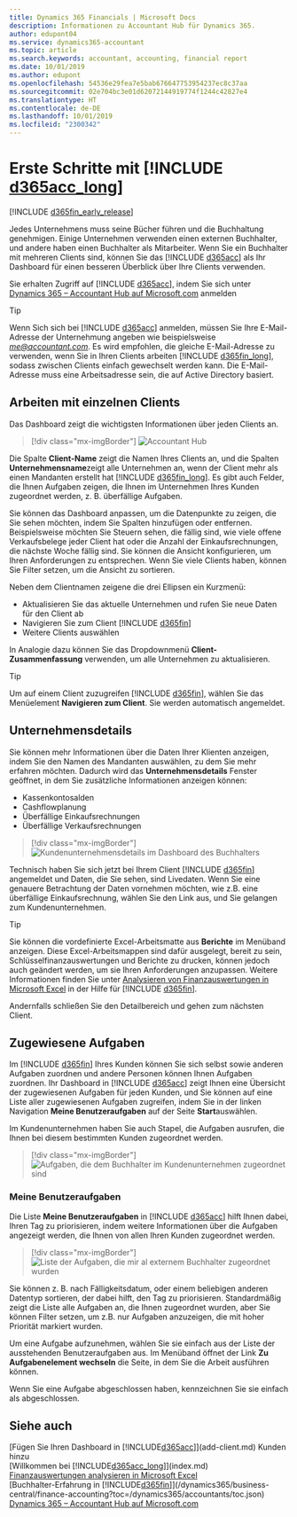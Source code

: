 ```yaml
---
title: Dynamics 365 Financials | Microsoft Docs
description: Informationen zu Accountant Hub für Dynamics 365.
author: edupont04
ms.service: dynamics365-accountant
ms.topic: article
ms.search.keywords: accountant, accounting, financial report
ms.date: 10/01/2019
ms.author: edupont
ms.openlocfilehash: 54536e29fea7e5bab676647753954237ec8c37aa
ms.sourcegitcommit: 02e704bc3e01d62072144919774f1244c42827e4
ms.translationtype: HT
ms.contentlocale: de-DE
ms.lasthandoff: 10/01/2019
ms.locfileid: "2300342"
---
```

# <a name="get-started-with-include-d365acc_longincludesd365acc_long_mdmd"></a>Erste Schritte mit [!INCLUDE [d365acc_long](includes/d365acc_long_md.md)]
[!INCLUDE [d365fin_early_release](includes/d365fin_early_release.md.md)]

Jedes Unternehmens muss seine Bücher führen und die Buchhaltung genehmigen. Einige Unternehmen verwenden einen externen Buchhalter, und andere haben einen Buchhalter als Mitarbeiter. Wenn Sie ein Buchhalter mit mehreren Clients sind, können Sie das [!INCLUDE [d365acc](includes/d365acc_md.md)] als Ihr Dashboard für einen besseren Überblick über Ihre Clients verwenden.  

Sie erhalten Zugriff auf [!INCLUDE [d365acc](includes/d365acc_md.md)], indem Sie sich unter [Dynamics 365 – Accountant Hub auf Microsoft.com](https://www.microsoft.com/en-us/dynamics365/financial-insights-for-accountants) anmelden  

> [!TIP]
>  Wenn Sich sich bei [!INCLUDE [d365acc](includes/d365acc_md.md)] anmelden, müssen Sie Ihre E-Mail-Adresse der Unternehmung angeben wie beispielsweise <em>me@accountant.com</em>. Es wird empfohlen, die gleiche E-Mail-Adresse zu verwenden, wenn Sie in Ihren Clients arbeiten [!INCLUDE [d365fin_long](includes/d365fin_long_md.md)], sodass zwischen Clients einfach gewechselt werden kann. Die E-Mail-Adresse muss eine Arbeitsadresse sein, die auf Active Directory basiert.

## <a name="working-with-individual-clients"></a>Arbeiten mit einzelnen Clients
Das Dashboard zeigt die wichtigsten Informationen über jeden Clients an.  

> [!div class="mx-imgBorder"]
> ![Accountant Hub](./media/accountant-get-started/accountant-dashboard.png)

Die Spalte **Client-Name** zeigt die Namen Ihres Clients an, und die Spalten **Unternehmensname**zeigt alle Unternehmen an, wenn der Client mehr als einen Mandanten erstellt hat [!INCLUDE [d365fin_long](includes/d365fin_long_md.md)]. Es gibt auch Felder, die Ihnen Aufgaben zeigen, die Ihnen im Unternehmen Ihres Kunden zugeordnet werden, z. B. überfällige Aufgaben.  

Sie können das Dashboard anpassen, um die Datenpunkte zu zeigen, die Sie sehen möchten, indem Sie Spalten hinzufügen oder entfernen. Beispielsweise möchten Sie Steuern sehen, die fällig sind, wie viele offene Verkaufsbelege jeder Client hat oder die Anzahl der Einkaufsrechnungen, die nächste Woche fällig sind. Sie können die Ansicht konfigurieren, um Ihren Anforderungen zu entsprechen. Wenn Sie viele Clients haben, können Sie Filter setzen, um die Ansicht zu sortieren.  

Neben dem Clientnamen zeigene die drei Ellipsen ein Kurzmenü:

- Aktualisieren Sie das aktuelle Unternehmen und rufen Sie neue Daten für den Client ab  
- Navigieren Sie zum Client [!INCLUDE [d365fin](includes/d365fin_md.md)]  
- Weitere Clients auswählen  

In Analogie dazu können Sie das Dropdownmenü **Client-Zusammenfassung** verwenden, um alle Unternehmen zu aktualisieren.  

> [!TIP]
>  Um auf einem Client zuzugreifen [!INCLUDE [d365fin](includes/d365fin_md.md)], wählen Sie das Menüelement **Navigieren zum Client**. Sie werden automatisch angemeldet.

## <a name="company-details"></a>Unternehmensdetails
Sie können mehr Informationen über die Daten Ihrer Klienten anzeigen, indem Sie den Namen des Mandanten auswählen, zu dem Sie mehr erfahren möchten. Dadurch wird das **Unternehmensdetails** Fenster geöffnet, in dem Sie zusätzliche Informationen anzeigen können:  

* Kassenkontosalden  
* Cashflowplanung  
* Überfällige Einkaufsrechnungen  
* Überfällige Verkaufsrechnungen  

> [!div class="mx-imgBorder"]
> ![Kundenunternehmensdetails im Dashboard des Buchhalters](./media/accountant-get-started/accountant-company-details.png)

Technisch haben Sie sich jetzt bei Ihrem Client [!INCLUDE [d365fin](includes/d365fin_md.md)] angemeldet und Daten, die Sie sehen, sind Livedaten. Wenn Sie eine genauere Betrachtung der Daten vornehmen möchten, wie z.B. eine überfällige Einkaufsrechnung, wählen Sie den Link aus, und Sie gelangen zum Kundenunternehmen.  

> [!TIP]
> Sie können die vordefinierte Excel-Arbeitsmatte aus **Berichte** im Menüband anzeigen. Diese Excel-Arbeitsmappen sind dafür ausgelegt, bereit zu sein, Schlüsselfinanzauswertungen und Berichte zu drucken, können jedoch auch geändert werden, um sie Ihren Anforderungen anzupassen. Weitere Informationen finden Sie unter [Analysieren von Finanzauswertungen in Microsoft Excel](/dynamics365/business-central/finance-analyze-excel?toc=/dynamics365/accountants/toc.json) in der Hilfe für [!INCLUDE [d365fin](includes/d365fin_md.md)].  

Andernfalls schließen Sie den Detailbereich und gehen zum nächsten Client.  

## <a name="assigned-tasks"></a>Zugewiesene Aufgaben
Im [!INCLUDE [d365fin](includes/d365fin_md.md)] Ihres Kunden können Sie sich selbst sowie anderen Aufgaben zuordnen und andere Personen können Ihnen Aufgaben zuordnen. Ihr Dashboard in [!INCLUDE [d365acc](includes/d365acc_md.md)] zeigt Ihnen eine Übersicht der zugewiesenen Aufgaben für jeden Kunden, und Sie können auf eine Liste aller zugewiesenen Aufgaben zugreifen, indem Sie in der linken Navigation **Meine Benutzeraufgaben** auf der Seite **Start**auswählen.  

Im Kundenunternehmen haben Sie auch Stapel, die Aufgaben ausrufen, die Ihnen bei diesem bestimmten Kunden zugeordnet werden.

> [!div class="mx-imgBorder"]
> ![Aufgaben, die dem Buchhalter im Kundenunternehmen zugeordnet sind](./media/accountant-get-started/accountant-company-details-tasks.png)

### <a name="my-user-tasks"></a>Meine Benutzeraufgaben
Die Liste **Meine Benutzeraufgaben** in [!INCLUDE [d365acc](includes/d365acc_md.md)] hilft Ihnen dabei, Ihren Tag zu priorisieren, indem weitere Informationen über die Aufgaben angezeigt werden, die Ihnen von allen Ihren Kunden zugeordnet werden.  

> [!div class="mx-imgBorder"]
> ![Liste der Aufgaben, die mir al externem Buchhalter zugeordnet wurden](./media/accountant-get-started/accountant-tasklist.png)

Sie können z. B. nach Fälligkeitsdatum, oder einem beliebigen anderen Datentyp sortieren, der dabei hilft, den Tag zu priorisieren. Standardmäßig zeigt die Liste alle Aufgaben an, die Ihnen zugeordnet wurden, aber Sie können Filter setzen, um z.B. nur Aufgaben anzuzeigen, die mit hoher Priorität markiert wurden.

Um eine Aufgabe aufzunehmen, wählen Sie sie einfach aus der Liste der ausstehenden Benutzeraufgaben aus. Im Menüband öffnet der Link **Zu Aufgabenelement wechseln** die Seite, in dem Sie die Arbeit ausführen können.  

Wenn Sie eine Aufgabe abgeschlossen haben, kennzeichnen Sie sie einfach als abgeschlossen.  

## <a name="see-also"></a>Siehe auch

[Fügen Sie Ihren Dashboard in [!INCLUDE[d365acc](includes/d365acc_md.md)]](add-client.md) Kunden hinzu  
[Willkommen bei [!INCLUDE[d365acc_long](includes/d365acc_long_md.md)]](index.md)  
[Finanzauswertungen analysieren in Microsoft Excel](/dynamics365/business-central/finance-analyze-excel?toc=/dynamics365/accountants/toc.json)  
[Buchhalter-Erfahrung in [!INCLUDE[d365fin](includes/d365fin_md.md)]](/dynamics365/business-central/finance-accounting?toc=/dynamics365/accountants/toc.json)  
[Dynamics 365 – Accountant Hub auf Microsoft.com](https://www.microsoft.com/en-us/dynamics365/financial-insights-for-accountants)  
